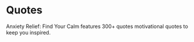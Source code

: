 <meta name="apple-itunes-app" content="app-clip-bundle-id=com.benrobinson.anxietyrelief.Clip, app-id=1460568970">

# Quotes

Anxiety Relief: Find Your Calm features 300+ quotes motivational quotes to keep you inspired.
